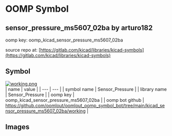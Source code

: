 # OOMP Symbol  
## sensor_pressure_ms5607_02ba  by arturo182  
  
oomp key: oomp_kicad_sensor_pressure_ms5607_02ba  
  
source repo at: [https://gitlab.com/kicad/libraries/kicad-symbols](https://gitlab.com/kicad/libraries/kicad-symbols)  
## Symbol  
  
[![working.png](working_600.png)](working.png)  
| name | value | 
| --- | --- | 
| symbol name | Sensor_Pressure | 
| library name | Sensor_Pressure | 
| oomp key | oomp_kicad_sensor_pressure_ms5607_02ba | 
| oomp bot github | https://github.com/oomlout/oomlout_oomp_symbol_bot/tree/main/kicad_sensor_pressure_ms5607_02ba/working | 
## Images  
